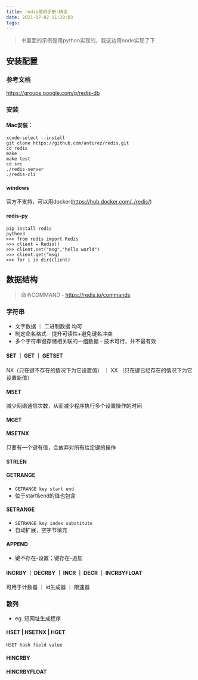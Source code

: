 ```yaml
---
title: redis使用手册-精读
date: 2021-07-02 11:29:03
tags:
---
```


> 书里面的示例是用python实现的，我这边用node实现了下

## 安装配置

### 参考文档
https://groups.google.com/g/redis-db

### 安装

#### Mac安装：
```
xcode-select --install
git clone https://github.com/antirez/redis.git
cd redis
make
make test
cd src
./redis-server
./redis-cli
```
#### windows
官方不支持，可以用docker(https://hub.docker.com/_/redis/)

#### redis-py
```
pip install redis
python3
>>> from redis import Redis
>>> client = Redis()
>>> client.set("msg","hello world")
>>> client.get("msg)
>>> for i in dir(client)
```

## 数据结构
> 命令COMMAND - https://redis.io/commands

### 字符串
- 文字数据 ｜ 二进制数据 均可
- 制定命名格式 - 提升可读性+避免键名冲突
- 多个字符串键存储相关联的一组数据 - 技术可行，并不最有效
#### SET ｜ GET ｜ GETSET 
NX（只在键不存在的情况下为它设置值） ｜ XX （只在键已经存在的情况下为它设置新值）
#### MSET 
减少网络通信次数，从而减少程序执行多个设置操作的时间
#### MGET
#### MSETNX
只要有一个键有值，会放弃对所有给定键的操作
#### STRLEN
#### GETRANGE
- ```GETRANGE key start end``` 
- 位于start&end的值也包含
#### SETRANGE
- ```SETRANGE key index substitute```
- 自动扩展，空字节填充
#### APPEND
- 键不存在-设置；键存在-追加
#### INCRBY ｜ DECRBY ｜ INCR ｜ DECR ｜ INCRBYFLOAT
可用于计数器 ｜ id生成器 ｜ 限速器


### 散列

- eg. 短网址生成程序
#### HSET | HSETNX | HGET 
```HSET hash field value```
#### HINCRBY
#### HINCRBYFLOAT

